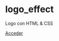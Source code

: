 # logo_effect
Logo con HTML &amp; CSS

<a href="https://tripleyei.github.io/logo_effect/">Acceder</a>
